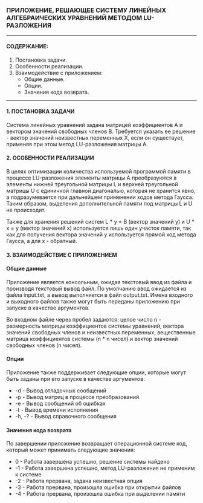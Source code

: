 ### ПРИЛОЖЕНИЕ, РЕШАЮЩЕЕ СИСТЕМУ ЛИНЕЙНЫХ АЛГЕБРАИЧЕСКИХ УРАВНЕНИЙ МЕТОДОМ LU-РАЗЛОЖЕНИЯ

---

#### СОДЕРЖАНИЕ:
1. Постановка задачи.
2. Особенности реализации.
3. Взаимодействие с приложением:
    * Общие данные.
    * Опции.
    * Значения кода возврата.

---

#### 1. ПОСТАНОВКА ЗАДАЧИ

Система линейных уравнений задана матрицей коэффициентов A и вектором значений свободных членов B. Требуется указать ее
решение - вектор значений неизвестных переменных X, если он существует, применяя при этом метод LU-разложения матрицы A.

#### 2. ОСОБЕННОСТИ РЕАЛИЗАЦИИ

В целях оптимизации количества используемой программой памяти в процессе LU-разложения элементы матрицы A преобразуются
в элементы нижней треугольной матрицы L и верхней треугольной матрицы U с единичной главной диагональю, которая не
хранится явно, а подразумевается при дальнейшем применении ходов метода Гаусса. Таким образом, выделения дополнительной
памяти под матрицы L и U не происходит.

Также для хранения решений систем L * y = B (вектор значений y) и U * x = y (вектор значений x) используется лишь один
участок памяти, так как для получения вектора значений y используется прямой ход метода Гаусса, а для x - обратный.

#### 3. ВЗАИМОДЕЙСТВИЕ С ПРИЛОЖЕНИЕМ

#### Общие данные
Приложение является консольным, ожидая текстовый ввод из файла и производя текстовый вывод файл. По умолчанию ввод
ожидается из файла input.txt, а вывод выполняется в файл output.txt. Имена входного и выходного файлов
также могут быть переданы приложению при запуске в качестве аргументов.

Во входном файле через пробел задаются: целое число n - размерность матрицы коэффициентов системы уравнений, вектора
значений свободных членов и неизвестных переменных, вещественные матрица коэффициентов системы (n * n чисел) и вектор
значений свободных членов (n чисел).

#### Опции
Приложение также поддерживает следующие опции, которые могут быть заданы при его запуске в качестве аргументов:
* -d - Вывод отладочных сообщений
* -p - Вывод матриц в процессе преобразований
* -e - Вывод сообщений об ошибках
* -t - Вывод времени исполнения
* -h, -? - Вывод справочного сообщения

#### Значения кода возврата
По завершении приложение возвращает операционной системе код, который может принимать следующие значения:
*  0 - Работа завершена успешно, решение системы найдено
* -1 - Работа завершена успешно, метод LU-разложения не применим к системе
* -2 - Работа прервана, задана неизвестная опция
* -3 - Работа прервана, произошла ошибка при открытии файлов
* -4 - Работа прервана, произошла ошибка при выделении памяти